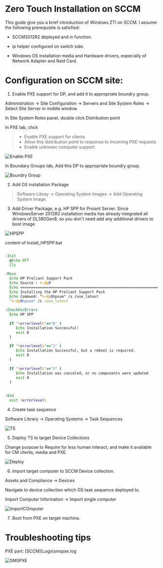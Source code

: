# Zero Touch Installation on SCCM

This guide give you a brief introduction of Windows ZTI on SCCM. I assume the following prerequistie is satisfied:

* SCCM2012R2 deployed and in function.

* ip helper configured on switch side.

* Windows OS installation media and Hardware drivers, expecially of Network Adapter and Raid Card.

# Configuration on SCCM site:

1. Enable PXE support for DP, and add it to appropriate boundry group.

Administration -> Site Configuration -> Servers and Site System Roles -> Select Site Server in middle window.

In Site System Roles panel, double click Distribution point

In PXE tab, chck 
> * Enable PXE support for clients
> * Allow this distribution point to response to incoming PXE requests
> * Enable unknown computer support.

![Enable PXE](enable_pxe.PNG)

In Boundary Groups tab, 
Add this DP to appropriate boundry group.

![Boundry Group](BG.PNG)


2. Add OS installation Package

> Software Libray -> Operating System Images -> Add Operating System Image.


3. Add Driver Package, e.g. HP SPP for Proiant Server.
Since WindowsServer 2012R2 installation media has already integrated all drivers of DL380Gen8, so you don't need add any additional drivers to boot image.

![HPSPP](hpspp.png)

content of Install_HPSPP.bat

```bat

:Init
  @Echo Off
  Cls
  
:Main
  Echo HP Proliant Support Pack
  Echo Source : %~dp0
  Echo ===============================================================================
  Echo Installing the HP Proliant Support Pack
  Echo Command: "%~dp0hpsum" /s /use_latest
  "%~dp0hpsum" /s /use_latest
  
:CheckForErrors
  Echo HP SPP
  
  If "%errorlevel%"=="0" (
     Echo Installation Successful!
     exit 0
  )
  
  If "%errorlevel%"=="1" (
     Echo Installation Successful, but a reboot is required.
     exit 0
  )
  
  If "%errorlevel%"=="3" (
     Echo Installation was canceled, or no components were updated
     exit 0
  )
  
  
:End
  exit %errorlevel%  
```


4. Create task sequence

Software Library -> Operating Systems -> Task Sequences

![TS](ts.png)


5. Deploy TS to target Device Collections

Change purpose to Require for less human interact, and make it available for CM clients, media and PXE.

![Deploy](deploy_ts.PNG)

6. Import target computer to SCCM Device collection.

Assets and Compliance -> Devices

Navigate to device collection which OS task sequence deployed to.

Import Computer Information -> Import single computer

![ImportCOmputer](importmac.PNG)

7. Boot from PXE on target machine.


# Troubleshooting tips

PXE part:
[SCCM]\Logs\smspxe.log

![SMSPXE](smspxe_log.PNG)